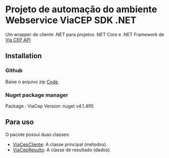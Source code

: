 # Projeto de automação do ambiente Webservice ViaCEP SDK .NET

Um wrapper de cliente .NET para projetos .NET Core e .NET Framework de [Via CEP API](https://viacep.com.br)

## Installation

### Github

Baixe o arquivo zip [Code](https://github.com/ErosMarinho/ViaCep).

### Nuget package manager

Package : ViaCep
Version: nuget v4.1.495

## Para uso

O pacote possui duas classes:

*   [ViaCepCliente]([https://github.com/guibranco/ViaCEP/blob/main/ViaCEP/ViaCepClient.cs](https://github.com/ErosMarinho/ViaCep/blob/master/Src/ViaCep/ViaCepCliente.cs)): A classe principal (métodos).
*   [ViaCepResulto]([https://github.com/guibranco/ViaCEP/blob/main/ViaCEP/ViaCepResult.cs](https://github.com/ErosMarinho/ViaCep/blob/master/Src/ViaCep/ViaCepResultado.cs)): A classe de resultado (dados).

